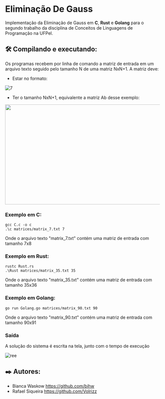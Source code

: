 # Eliminação De Gauss
Implementação da Eliminação de Gauss em __C__, __Rust__ e __Golang__ para o segundo trabalho da disciplina de Conceitos de Linguagens de Programação na UFPel.


## 🛠️ Compilando e executando:
Os programas recebem por linha de comando a matriz de entrada em um arquivo texto seguido pelo tamanho N de uma matriz NxN+1. A matriz deve:
* Estar no formato: 

![7](https://user-images.githubusercontent.com/76601652/235682119-3fcdb58b-7da4-4058-b486-225d6d9e020a.PNG)
* Ter o tamanho NxN+1, equivalente a matriz Ab desse exemplo:

<img src="https://user-images.githubusercontent.com/76601652/235670730-cc2ee712-386e-4d25-895d-354c366a8801.PNG" width="601" height="325">

### Exemplo em C:
```
gcc C.c -o c
.\c matrices/matrix_7.txt 7
```
Onde o arquivo texto "matrix_7.txt" contém uma matriz de entrada com tamanho 7x8


### Exemplo em Rust:
```
rustc Rust.rs
.\Rust matrices/matrix_35.txt 35
```
Onde o arquivo texto "matrix_35.txt" contém uma matriz de entrada com tamanho 35x36


### Exemplo em Golang:
```
go run Golang.go matrices/matrix_90.txt 90
```
Onde o arquivo texto "matrix_90.txt" contém uma matriz de entrada com tamanho 90x91

### Saída
A solução do sistema é escrita na tela, junto com o tempo de execução

![ree](https://user-images.githubusercontent.com/76601652/235684084-eca04f76-b4df-4175-8fb5-b1fdc9593c08.PNG) 

## ✒️ Autores: 
* Bianca Waskow https://github.com/bihw <br>
* Rafael Siqueira https://github.com/Volrizz
